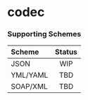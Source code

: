 # codec

### Supporting Schemes
| Scheme   | Status |
|:---------|:------:|
| JSON     |  WIP   |
| YML/YAML |  TBD   |
| SOAP/XML |  TBD   |
